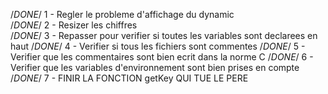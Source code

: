 /*DONE*/ 1 - Regler le probleme d'affichage du dynamic   								 
/*DONE*/ 2 - Resizer les chiffres														
/*DONE*/ 3 - Repasser pour verifier si toutes les variables sont declarees en haut
/*DONE*/ 4 - Verifier si tous les fichiers sont commentes
/*DONE*/ 5 - Verifier que les commentaires sont bien ecrit dans la norme C
/*DONE*/ 6 - Verifier que les variables d'environnement sont bien prises en compte		
/*DONE*/ 7 - FINIR LA FONCTION getKey QUI TUE LE PERE